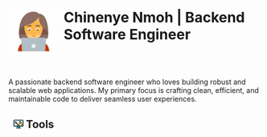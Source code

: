<h1 style="display: flex; align-items: center;">
    <img src="image-1.png" alt="Image 1" height="100" width="100" style="margin-right: 10px;">
    <p style="margin-bottom: 10%;">Chinenye Nmoh | Backend Software Engineer</p>
</h1>

<p>A passionate backend software engineer who loves building robust and scalable web applications. My primary focus is crafting clean, efficient, and maintainable code to deliver seamless user experiences.</p>

<h2 style="display: flex; align-items: center; margin-left: 10px;">
    <img src="image-2.png" alt="Image 2" height="20" width="20" style="margin-right: 5px;">
    <span>Tools</span>
</h2>

